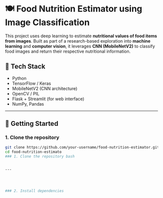 # 🍽️ Food Nutrition Estimator using Image Classification

This project uses deep learning to estimate **nutritional values of food items from images**. Built as part of a research-based exploration into **machine learning** and **computer vision**, it leverages **CNN (MobileNetV2)** to classify food images and return their respective nutritional information.

## 🧠 Tech Stack

- Python
- TensorFlow / Keras
- MobileNetV2 (CNN architecture)
- OpenCV / PIL
- Flask + Streamlit (for web interface)
- NumPy, Pandas

---

## 🚀 Getting Started

### 1. Clone the repository

```bash
git clone https://github.com/your-username/food-nutrition-estimator.git
cd food-nutrition-estimato
### 1. Clone the repository bash


---




### 2. Install dependencies

